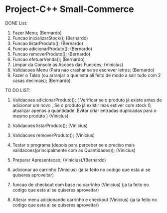 # Project-C++ Small-Commerce
DONE List:

1.  Fazer Menu;  (Bernardo)
2.  Funcao inicializarStock();  (Bernardo)
3.  Funcao listarProduto();  (Bernardo)
4.  Funcao adicionarProduto();  (Bernardo)
5.  Funcao removerProduto();  (Bernardo)
6.  Funcao efetuarVenda();  (Bernardo)
8.  Limpar da Console as Accoes das Funcoes;  (Vinicius)
9.  Validacoes Menu  (Para nao crashar se se escrever letras;  (Bernardo)
10. Fazer o Talao (ou arranjar o que esta ali feito de modo a sair tudo com 2 casas decimais);  (Bernardo)
 

TO DO LIST:

1.  Validacoes adicionarProduto(); ( Verificar se o produto já existe antes de adicionar um novo , Se o produto já existir mas estiver com stock 0, atualizar apenas a quantidade ,Evitar criar entradas duplicadas para o mesmo produto )  (Vinicius)

3.  Validacoes listarProduto();  (Vinicius)
4.  Validacoes removerProduto();  (Vinicius)

6.  Testar o programa (depois para perceber se e preciso mais validacoes(principalmente com as Quantidades));  (Vinicius)
7.  Preparar Apresentacao; (Vinicius)/(Bernardo)
8. adicionar ao carrinho (Vinicius) (ja ta feito no codigo que esta ai se quiseres aproveitar)
9. funcao de checkout com base no carrinho (Vinicius) (ja ta feito no codigo que esta ai se quiseres aproveitar)
10. Alterar menu adicionando carrinho e checkout (Vinicius) (ja ta feito no codigo que esta ai se quiseres aproveitar)
